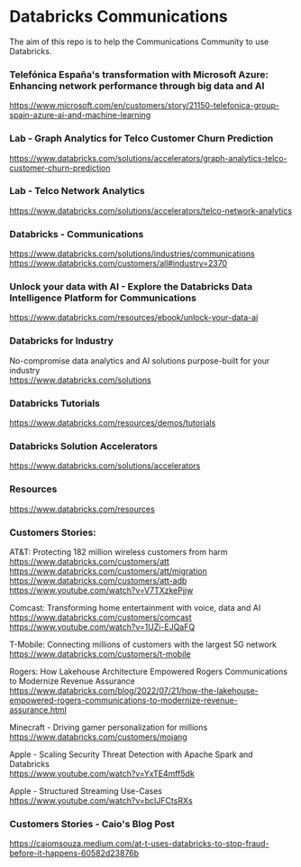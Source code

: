 # Databricks Communications
The aim of this repo is to help the Communications Community to use Databricks.

### Telefónica España's transformation with Microsoft Azure: Enhancing network performance through big data and AI
https://www.microsoft.com/en/customers/story/21150-telefonica-group-spain-azure-ai-and-machine-learning

### Lab - Graph Analytics for Telco Customer Churn Prediction
https://www.databricks.com/solutions/accelerators/graph-analytics-telco-customer-churn-prediction<BR>

### Lab - Telco Network Analytics
https://www.databricks.com/solutions/accelerators/telco-network-analytics<BR>

### Databricks - Communications 
https://www.databricks.com/solutions/industries/communications<BR>
https://www.databricks.com/customers/all#industry=2370<BR>

### Unlock your data with AI - Explore the Databricks Data Intelligence Platform for Communications
https://www.databricks.com/resources/ebook/unlock-your-data-ai<BR>

### Databricks for Industry
No-compromise data analytics and AI solutions purpose-built for your industry<BR>
https://www.databricks.com/solutions<BR>

### Databricks Tutorials
https://www.databricks.com/resources/demos/tutorials<BR>

### Databricks Solution Accelerators
https://www.databricks.com/solutions/accelerators

### Resources
https://www.databricks.com/resources

### Customers Stories:
AT&T: Protecting 182 million wireless customers from harm<BR>
https://www.databricks.com/customers/att<BR>
https://www.databricks.com/customers/att/migration<BR>
https://www.databricks.com/customers/att-adb<BR>
https://www.youtube.com/watch?v=V7TXzkePjjw<BR>

Comcast: Transforming home entertainment with voice, data and AI<BR>
https://www.databricks.com/customers/comcast<BR>
https://www.youtube.com/watch?v=1UZi-EJQaFQ<BR>

T-Mobile: Connecting millions of customers with the largest 5G network<BR>
https://www.databricks.com/customers/t-mobile<BR>

Rogers: How Lakehouse Architecture Empowered Rogers Communications to Modernize Revenue Assurance<BR>
https://www.databricks.com/blog/2022/07/21/how-the-lakehouse-empowered-rogers-communications-to-modernize-revenue-assurance.html<BR>

Minecraft - Driving gamer personalization for millions<BR>
https://www.databricks.com/customers/mojang<BR>

Apple - Scaling Security Threat Detection with Apache Spark and Databricks<BR>
https://www.youtube.com/watch?v=YxTE4mff5dk<BR>

Apple - Structured Streaming Use-Cases<BR>
https://www.youtube.com/watch?v=bcIJFCtsRXs<BR>

### Customers Stories - Caio's Blog Post
https://caiomsouza.medium.com/at-t-uses-databricks-to-stop-fraud-before-it-happens-60582d23876b
